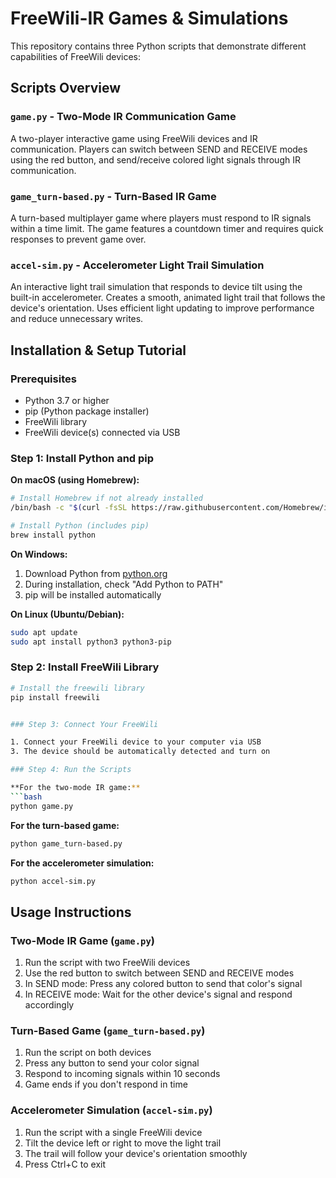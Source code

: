 # FreeWili-IR Games & Simulations

This repository contains three Python scripts that demonstrate different capabilities of FreeWili devices:

## Scripts Overview

### `game.py` - Two-Mode IR Communication Game
A two-player interactive game using FreeWili devices and IR communication. Players can switch between SEND and RECEIVE modes using the red button, and send/receive colored light signals through IR communication.

### `game_turn-based.py` - Turn-Based IR Game
A turn-based multiplayer game where players must respond to IR signals within a time limit. The game features a countdown timer and requires quick responses to prevent game over.

### `accel-sim.py` - Accelerometer Light Trail Simulation
An interactive light trail simulation that responds to device tilt using the built-in accelerometer. Creates a smooth, animated light trail that follows the device's orientation. Uses efficient light updating to improve performance and reduce unnecessary writes.

## Installation & Setup Tutorial

### Prerequisites
- Python 3.7 or higher
- pip (Python package installer)
- FreeWili library
- FreeWili device(s) connected via USB

### Step 1: Install Python and pip

**On macOS (using Homebrew):**
```bash
# Install Homebrew if not already installed
/bin/bash -c "$(curl -fsSL https://raw.githubusercontent.com/Homebrew/install/HEAD/install.sh)"

# Install Python (includes pip)
brew install python
```

**On Windows:**
1. Download Python from [python.org](https://www.python.org/downloads/)
2. During installation, check "Add Python to PATH"
3. pip will be installed automatically

**On Linux (Ubuntu/Debian):**
```bash
sudo apt update
sudo apt install python3 python3-pip
```

### Step 2: Install FreeWili Library

```bash
# Install the freewili library
pip install freewili


### Step 3: Connect Your FreeWili

1. Connect your FreeWili device to your computer via USB
3. The device should be automatically detected and turn on

### Step 4: Run the Scripts

**For the two-mode IR game:**
```bash
python game.py
```

**For the turn-based game:**
```bash
python game_turn-based.py
```

**For the accelerometer simulation:**
```bash
python accel-sim.py
```

## Usage Instructions

### Two-Mode IR Game (`game.py`)
1. Run the script with two FreeWili devices
2. Use the red button to switch between SEND and RECEIVE modes
3. In SEND mode: Press any colored button to send that color's signal
4. In RECEIVE mode: Wait for the other device's signal and respond accordingly

### Turn-Based Game (`game_turn-based.py`)
1. Run the script on both devices
2. Press any button to send your color signal
3. Respond to incoming signals within 10 seconds
4. Game ends if you don't respond in time

### Accelerometer Simulation (`accel-sim.py`)
1. Run the script with a single FreeWili device
2. Tilt the device left or right to move the light trail
3. The trail will follow your device's orientation smoothly
4. Press Ctrl+C to exit
